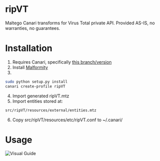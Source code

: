 # ripVT

Maltego Canari transforms for Virus Total private API. Provided AS-IS, no warranties, no guarantees. 

# Installation

1. Requires Canari, specifically [this branch/version](https://github.com/allfro/canari/tree/c90ed9f0f0fb5075358d7a1a4c1080aac3d4e6bc)
2. Install [Malformity](https://github.com/digital4rensics/Malformity)
3.
```bash
sudo python setup.py install
canari create-profile ripVT
```
4. Import generated ripVT.mtz
5. Import entities stored at:
```bash
src/ripVT/resources/external/entities.mtz
```

6. Copy src/ripVT/resources/etc/ripVT.conf to ~/.canari/


# Usage
![Visual Guide](https://github.com/matonis/ripVT/blob/master/pivot.png)